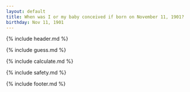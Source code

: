 ```yaml
---
layout: default
title: When was I or my baby conceived if born on November 11, 1901?
birthday: Nov 11, 1901
---
```


{% include header.md %}

{% include guess.md %}

{% include calculate.md %}

{% include safety.md %}

{% include footer.md %}




